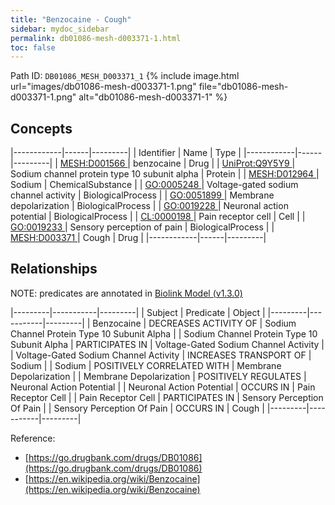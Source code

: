 ```yaml
---
title: "Benzocaine - Cough"
sidebar: mydoc_sidebar
permalink: db01086-mesh-d003371-1.html
toc: false 
---
```



Path ID: `DB01086_MESH_D003371_1`
{% include image.html url="images/db01086-mesh-d003371-1.png" file="db01086-mesh-d003371-1.png" alt="db01086-mesh-d003371-1" %}

## Concepts

|------------|------|---------|
| Identifier | Name | Type    |
|------------|------|---------|
| <a href="https://identifiers.org/MESH:D001566">MESH:D001566 </a> | benzocaine | Drug |
| <a href="https://identifiers.org/UniProt:Q9Y5Y9">UniProt:Q9Y5Y9 </a> | Sodium channel protein type 10 subunit alpha | Protein |
| <a href="https://identifiers.org/MESH:D012964">MESH:D012964 </a> | Sodium | ChemicalSubstance |
| <a href="https://identifiers.org/GO:0005248">GO:0005248 </a> | Voltage-gated sodium channel activity | BiologicalProcess |
| <a href="https://identifiers.org/GO:0051899">GO:0051899 </a> | Membrane depolarization | BiologicalProcess |
| <a href="https://identifiers.org/GO:0019228">GO:0019228 </a> | Neuronal action potential | BiologicalProcess |
| <a href="https://identifiers.org/CL:0000198">CL:0000198 </a> | Pain receptor cell | Cell |
| <a href="https://identifiers.org/GO:0019233">GO:0019233 </a> | Sensory perception of pain | BiologicalProcess |
| <a href="https://identifiers.org/MESH:D003371">MESH:D003371 </a> | Cough | Drug |
|------------|------|---------|

## Relationships


NOTE: predicates are annotated in <a href="https://github.com/biolink/biolink-model/releases/tag/v1.3.0">Biolink Model (v1.3.0)</a>

|---------|-----------|---------|
| Subject | Predicate | Object  |
|---------|-----------|---------|
| Benzocaine | DECREASES ACTIVITY OF | Sodium Channel Protein Type 10 Subunit Alpha |
| Sodium Channel Protein Type 10 Subunit Alpha | PARTICIPATES IN | Voltage-Gated Sodium Channel Activity |
| Voltage-Gated Sodium Channel Activity | INCREASES TRANSPORT OF | Sodium |
| Sodium | POSITIVELY CORRELATED WITH | Membrane Depolarization |
| Membrane Depolarization | POSITIVELY REGULATES | Neuronal Action Potential |
| Neuronal Action Potential | OCCURS IN | Pain Receptor Cell |
| Pain Receptor Cell | PARTICIPATES IN | Sensory Perception Of Pain |
| Sensory Perception Of Pain | OCCURS IN | Cough |
|---------|-----------|---------|

Reference: 
  - [https://go.drugbank.com/drugs/DB01086](https://go.drugbank.com/drugs/DB01086)
  - [https://en.wikipedia.org/wiki/Benzocaine](https://en.wikipedia.org/wiki/Benzocaine)
